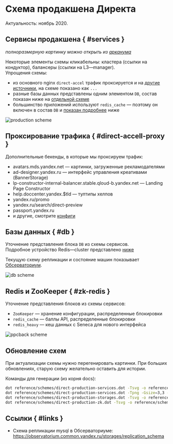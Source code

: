 # Схема продакшена Директа

Актуальность: ноябрь 2020.

## Сервисы продакшена { #services }
_полноразмерную картинку можно открыть из [арканума](https://a.yandex-team.ru/arc/trunk/arcadia/direct/docs/reference/schemes/_assets/direct-production-services-202011.svg)_

Некоторые элементы схемы кликабельны: кластера (ссылки на кондуктор), балансеры (ссылки на L3—manager).  
Упрощения схемы:
- из основного nginx `direct-accel` трафик проксируется и на [другие источники](#direct-accell-proxy), на схеме показано как `...`
- разные базы данных представлены одним элементом `DB`, состав показан ниже на [отдельной схеме](#db)
- большинство приложений используют `redis_cache` — поэтому он включен в состав `DB` и [показан подробнее](#zk-redis) ниже

![production scheme](_assets/direct-production-services-202011.svg "Схема продакшена Директа")

## Проксирование трафика { #direct-accell-proxy }
Дополнительные бекенды, в которые мы проксируем трафик:
- avatars.mds.yandex.net — картинки, загруженные рекламодателями
- ad-designer.yandex.ru — интерфейс управления креативами (BannerStorage)
- lp-constructor-internal-balancer.stable.qloud-b.yandex.net — Landing Page Constructor
- help.doccenter.yandex.$tld — тултипы хелпов
- yandex.ru/promo
- yandex.ru/search/direct-preview
- passport.yandex.ru
- и другие, смотрите [конфиги](https://a.yandex-team.ru/arc/trunk/arcadia/direct/perl/etc/frontend/nginx)


## Базы данных { #db }
Уточнение представления блока `DB` из схемы сервисов.  
Подробное устройство Redis—cluster представлено [ниже](#zk-redis)

Текущую схему репликации и состояние машин показывает [Обсерваториум](https://observatorium.common.yandex.ru/storages/replication_schema).

![db scheme](_assets/direct-production-storages-202011.svg "Схема БД Директа")

## Redis и ZooKeeper { #zk-redis }
Уточнение представления блоков из схемы сервисов:
- `ZooKeeper` — хранение конфигурации, распределенные блокировки
- `redis_cache` — баллы API, распределенные блокировки
- `redis_heavy` — кеш данных с Seneca для нового интерфейса

![ppcback scheme](_assets/direct-production-zk-202011.svg "ppcback сервисы")

## Обновление схем
При актуализации схемы  нужно перегенировать картинки.
При больших обновлениях, старую схему желательно оставить для истории.

Команды для генерации (из корня docs):
```sh
dot reference/schemes/direct-production-services.dot -Tsvg -o reference/schemes/_assets/direct-production-services-`date +%Y%m`.svg
dot reference/schemes/direct-production-services.dot -Tpng -Gsize=3,3 -o reference/schemes/_assets/direct-production-services-`date +%Y%m`-preview.png
dot reference/schemes/direct-production-storages.dot -Tsvg -o reference/schemes/_assets/direct-production-storages-`date +%Y%m`.svg
dot reference/schemes/direct-production-zk.dot -Tsvg -o reference/schemes/_assets/direct-production-zk-`date +%Y%m`.svg
```

## Ссылки { #links }

- Схема репликации mysql в Обсерваториуме: <https://observatorium.common.yandex.ru/storages/replication_schema>

